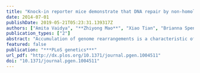 ```yaml
---
title: "Knock-in reporter mice demonstrate that DNA repair by non-homologous end joining declines with age."
date: 2014-07-01
publishDate: 2019-05-21T05:23:31.139317Z
authors: ["Amita Vaidya", "**Zhiyong Mao**", "Xiao Tian", "Brianna Spencer", "Andrei Seluanov", "Vera Gorbunova"]
publication_types: ["2"]
abstract: "Accumulation of genome rearrangements is a characteristic of aged tissues. Since genome rearrangements result from faulty repair of DNA double strand breaks (DSBs), we hypothesized that DNA DSB repair becomes less efficient with age. The Non-Homologous End Joining (NHEJ) pathway repairs a majority of DSBs in vertebrates. To examine age-associated changes in NHEJ, we have generated an R26NHEJ mouse model in which a GFP-based NHEJ reporter cassette is knocked-in to the ROSA26 locus. In this model, NHEJ repair of DSBs generated by the site-specific endonuclease, I-SceI, reconstitutes a functional GFP gene. In this system NHEJ efficiency can be compared across tissues of the same mouse and in mice of different age. Using R26NHEJ mice, we found that NHEJ efficiency was higher in the skin, lung, and kidney fibroblasts, and lower in the heart fibroblasts and brain astrocytes. Furthermore, we observed that NHEJ efficiency declined with age. In the 24-month old animals compared to the 5-month old animals, NHEJ efficiency declined 1.8 to 3.8-fold, depending on the tissue, with the strongest decline observed in the skin fibroblasts. The sequence analysis of 300 independent NHEJ repair events showed that, regardless of age, mice utilize microhomology sequences at a significantly higher frequency than expected by chance. Furthermore, the frequency of microhomology-mediated end joining (MMEJ) events increased in the heart and lung fibroblasts of old mice, suggesting that NHEJ becomes more mutagenic with age. In summary, our study provides a versatile mouse model for the analysis of NHEJ in a wide range of tissues and demonstrates that DNA repair by NHEJ declines with age in mice, which could provide a mechanism for age-related genomic instability and increased cancer incidence with age. "
featured: false
publication: "***PLoS genetics***"
url_pdf: "http://dx.plos.org/10.1371/journal.pgen.1004511"
doi: "10.1371/journal.pgen.1004511"
---
```


